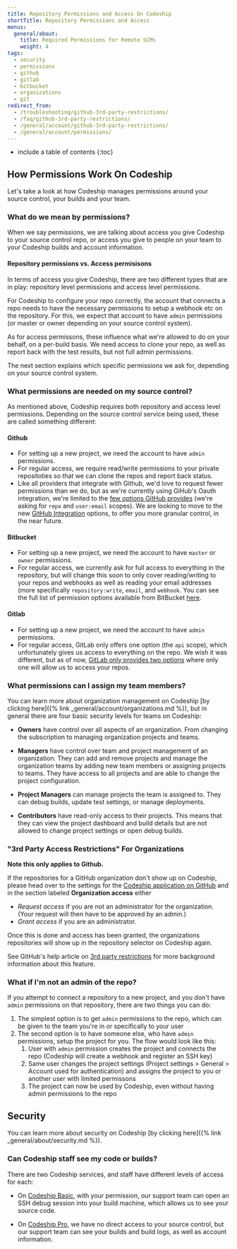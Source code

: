 ```yaml
---
title: Repository Permissions and Access On Codeship
shortTitle: Repository Permissions and Access
menus:
  general/about:
    title: Required Permissions for Remote SCMs
    weight: 4
tags:
  - security
  - permissions
  - github
  - gitlab
  - bitbucket
  - organizations
  - git
redirect_from:
  - /troubleshooting/github-3rd-party-restrictions/
  - /faq/github-3rd-party-restrictions/
  - /general/account/github-3rd-party-restrictions/
  - /general/account/permissions/
---
```


* include a table of contents
{:toc}

## How Permissions Work On Codeship

Let's take a look at how Codeship manages permissions around your source control, your builds and your team.

### What do we mean by permissions?

When we say permissions, we are  talking about access you give Codeship to your source control repo, or access you give to people on your team to your Codeship builds and account information.

#### Repository permissions vs. Access permisisons ####

In terms of access you give Codeship, there are two different types that are in play: repository level permissions and access level permissions.

For Codeship to configure your repo correctly, the account that connects a repo needs to have the necessary permissions to setup a webhook etc on the repository. For this, we expect that account to have `admin` permissions (or master or owner depending on your source control system).

As for access permissons, these influence what we're allowed to do on your behalf, on a per-build basis. We need access to clone your repo, as well as report back with the test results, but not full admin permissions.

The next section explains which specific permissions we ask for, depending on your source control system.

### What permissions are needed on my source control?

As mentioned above, Codeship requires both repository and access level permissions. Depending on the source control service being used, these are called something different:

#### Github

- For setting up a new project, we need the account to have `admin` permissions.
- For regular access, we require read/write permissions to your private repositoties so that we can clone the repos and report back status.
- Like all providers that integrate with Github, we'd love to request fewer permissions than we do, but as we're currently using GiHub's Oauth integration, we're limited to the [few options GitHub provides](https://developer.github.com/v3/oauth/#scopes) (we're asking for `repo` and `user:email` scopes). We are looking to move to the new [GitHub Integration](https://developer.github.com/early-access/integrations/integrations-vs-oauth-applications/) options, to offer you more granular control, in the near future.

#### Bitbucket

- For setting up a new project, we need the account to have `master` or `owner` permissions.
- For regular access, we currently ask for full access to everything in the repository, but will change this soon to only cover reading/writing to your repos and webhooks as well as reading your email addresses (more specifically `repository:write`, `email`, and `webhook`. You can see the full list of permission options available from BitBucket [here](https://developer.atlassian.com/bitbucket/concepts/bitbucket-rest-scopes.html).

#### Gitlab
- For setting up a new project, we need the account to have `admin` permissions.
- For regular access, GitLab only offers one option (the `api` scope), which unfortunately gives us access to everything on the repo. We wish it was different, but as of now, [GitLab only provides two options](https://docs.gitlab.com/ee/integration/oauth_provider.html#authorized-applications) where only one will allow us to access your repos.

### What permissions can I assign my team members?

You can learn more about organization management on Codeship [by clicking here]({% link _general/account/organizations.md %}), but in general there are four basic security levels for teams on Codeship:

- **Owners** have control over all aspects of an organization. From changing the subscription to managing organization projects and teams.

- **Managers** have control over team and project management of an organization. They can add and remove projects and manage the organization teams by adding new team members or assigning projects to teams. They have access to all projects and are able to change the project configuration.

- **Project Managers** can manage projects the team is assigned to. They can debug builds, update test settings, or manage deployments.

- **Contributors** have read-only access to their projects. This means that they can view the project dashboard and build details but are not allowed to change project settings or open debug builds.

### "3rd Party Access Restrictions" For Organizations

**Note this only applies to Github.**

If the repositories for a GitHub organization don't show up on Codeship, please head over to the settings for the [Codeship application on GitHub](https://github.com/settings/connections/applications/457423eb34859f8eb490) and in the section labeled **Organization access** either

* _Request access_ if you are not an administrator for the organization. (Your request will then have to be approved by an admin.)
* _Grant access_ if you are an administrator.

Once this is done and access has been granted, the organizations repositories will show up in the repository selector on Codeship again.

See GitHub's help article on [3rd party restrictions](https://help.github.com/articles/about-third-party-application-restrictions/) for more background information about this feature.

### What if I'm not an admin of the repo?

If you attempt to connect a repository to a new project, and you don't have `admin` permissions on that repository, there are two things you can do:

1. The simplest option is to get `admin` permissions to the repo, which can be given to the team you're in or specifically to your user
1. The second option is to have someone else, who have `admin` permissions, setup the project for you. The flow would look like this:
    1. User with `admin` permission creates the project and connects the repo (Codeship will create a webhook and register an SSH key)
    1. Same user changes the project settings (Project settings > General > Account used for authentication) and assigns the project to you or another user with limited permissons
    1. The project can now be used by Codeship, even without having admin permissions to the repo

## Security

You can learn more about security on Codeship [by clicking here]({% link _general/about/security.md %}).

### Can Codeship staff see my code or builds?

There are two Codeship services, and staff have different levels of access for each:

- On [Codeship Basic](https://codeship.com/features/basic), with your permission, our support team can open an SSH debug session into your build machine, which allows us to see your source code.

- On [Codeship Pro](https://codeship.com/features/pro), we have no direct access to your source control, but our support team can see your builds and build logs, as well as account information.
